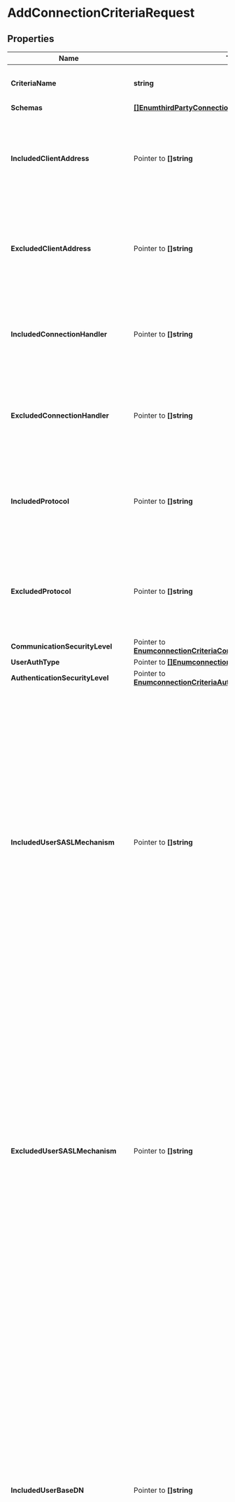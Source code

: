 # AddConnectionCriteriaRequest

## Properties

Name | Type | Description | Notes
------------ | ------------- | ------------- | -------------
**CriteriaName** | **string** | Name of the new Connection Criteria | 
**Schemas** | [**[]EnumthirdPartyConnectionCriteriaSchemaUrn**](EnumthirdPartyConnectionCriteriaSchemaUrn.md) |  | 
**IncludedClientAddress** | Pointer to **[]string** | Specifies an address mask that may be used to specify a set of clients that should be included in this Simple Connection Criteria. | [optional] 
**ExcludedClientAddress** | Pointer to **[]string** | Specifies an address mask that may be used to specify a set of clients that should be excluded from this Simple Connection Criteria. | [optional] 
**IncludedConnectionHandler** | Pointer to **[]string** | Specifies a connection handler for clients that should be included in this Simple Connection Criteria. | [optional] 
**ExcludedConnectionHandler** | Pointer to **[]string** | Specifies a connection handler for clients that should be excluded from this Simple Connection Criteria. | [optional] 
**IncludedProtocol** | Pointer to **[]string** | Specifies the name of a communication protocol that should be used by clients included in this Simple Connection Criteria. | [optional] 
**ExcludedProtocol** | Pointer to **[]string** | Specifies the name of a communication protocol that should be used by clients excluded from this Simple Connection Criteria. | [optional] 
**CommunicationSecurityLevel** | Pointer to [**EnumconnectionCriteriaCommunicationSecurityLevelProp**](EnumconnectionCriteriaCommunicationSecurityLevelProp.md) |  | [optional] 
**UserAuthType** | Pointer to [**[]EnumconnectionCriteriaUserAuthTypeProp**](EnumconnectionCriteriaUserAuthTypeProp.md) |  | [optional] 
**AuthenticationSecurityLevel** | Pointer to [**EnumconnectionCriteriaAuthenticationSecurityLevelProp**](EnumconnectionCriteriaAuthenticationSecurityLevelProp.md) |  | [optional] 
**IncludedUserSASLMechanism** | Pointer to **[]string** | Specifies the name of a SASL mechanism that should be used by clients included in this Simple Connection Criteria. This will only be taken into account for client connections that have authenticated to the server using a SASL mechanism and will be ignored for unauthenticated client connections and for client connections that authenticated using some other method (e.g., those performing simple or internal authentication). | [optional] 
**ExcludedUserSASLMechanism** | Pointer to **[]string** | Specifies the name of a SASL mechanism that should be used by clients excluded from this Simple Connection Criteria. This will only be taken into account for client connections that have authenticated to the server using a SASL mechanism and will be ignored for unauthenticated client connections and for client connections that authenticated using some other method (e.g., those performing simple or internal authentication). | [optional] 
**IncludedUserBaseDN** | Pointer to **[]string** | Specifies a base DN below which authenticated user entries may exist for clients included in this Simple Connection Criteria. This will only be taken into account for client connections that have authenticated to the server and will be ignored for unauthenticated client connections. Refer to the authz version of this property in Simple Result Criteria if operations are being proxied (performed using proxied authorization), and you need to match the originating user of the operation rather than the proxy user (the user the proxy authenticated as). | [optional] 
**ExcludedUserBaseDN** | Pointer to **[]string** | Specifies a base DN below which authenticated user entries may exist for clients excluded from this Simple Connection Criteria. This will only be taken into account for client connections that have authenticated to the server and will be ignored for unauthenticated client connections. Refer to the authz version of this property in Simple Result Criteria if operations are being proxied (performed using proxied authorization), and you need to match the originating user of the operation rather than the proxy user (the user the proxy authenticated as). | [optional] 
**AllIncludedUserGroupDN** | Pointer to **[]string** | Specifies the DN of a group in which authenticated users must exist for clients included in this Simple Connection Criteria. If any group DNs are provided, then the authenticated user must be a member of all of those groups. This will only be taken into account for client connections that have authenticated to the server and will be ignored for unauthenticated client connections. Refer to the authz version of this property in Simple Result Criteria if operations are being proxied (performed using proxied authorization), and you need to match the originating user of the operation rather than the proxy user (the user the proxy authenticated as). | [optional] 
**AnyIncludedUserGroupDN** | Pointer to **[]string** | Specifies the DN of a group in which authenticated users may exist for clients included in this Simple Connection Criteria. If any group DNs are provided, then the authenticated user must be a member of at least one of those groups. This will only be taken into account for client connections that have authenticated to the server and will be ignored for unauthenticated client connections. Refer to the authz version of this property in Simple Result Criteria if operations are being proxied (performed using proxied authorization), and you need to match the originating user of the operation rather than the proxy user (the user the proxy authenticated as). | [optional] 
**NotAllIncludedUserGroupDN** | Pointer to **[]string** | Specifies the DN of a group in which authenticated users should not exist for clients included in this Simple Connection Criteria. If any group DNs are provided, then the authenticated user must not be a member of at least one of those groups (that is, the user may be a member of zero or more of those groups, but not of all of them). This will only be taken into account for client connections that have authenticated to the server and will be ignored for unauthenticated client connections. Refer to the authz version of this property in Simple Result Criteria if operations are being proxied (performed using proxied authorization), and you need to match the originating user of the operation rather than the proxy user (the user the proxy authenticated as). | [optional] 
**NoneIncludedUserGroupDN** | Pointer to **[]string** | Specifies the DN of a group in which authenticated users must not exist for clients included in this Simple Connection Criteria. If any group DNs are provided, then the authenticated user must not be a member any of those groups. This will only be taken into account for client connections that have authenticated to the server and will be ignored for unauthenticated client connections. Refer to the authz version of this property in Simple Result Criteria if operations are being proxied (performed using proxied authorization), and you need to match the originating user of the operation rather than the proxy user (the user the proxy authenticated as). | [optional] 
**AllIncludedUserFilter** | Pointer to **[]string** | Specifies a search filter that must match the entry of the authenticated user for clients included in this Simple Connection Criteria. If any filters are provided, then all of those filters must match the authenticated user entry. This will only be taken into account for client connections that have authenticated to the server and will be ignored for unauthenticated client connections. | [optional] 
**AnyIncludedUserFilter** | Pointer to **[]string** | Specifies a search filter that may match the entry of the authenticated user for clients included in this Simple Connection Criteria. If any filters are provided, then at least one of those filters must match the authenticated user entry. This will only be taken into account for client connections that have authenticated to the server and will be ignored for unauthenticated client connections. | [optional] 
**NotAllIncludedUserFilter** | Pointer to **[]string** | Specifies a search filter that should not match the entry of the authenticated user for clients included in this Simple Connection Criteria. If any filters are provided, then at least one of those filters must not match the authenticated user entry (that is, the user entry may match zero or more of those filters, but not all of them). This will only be taken into account for client connections that have authenticated to the server and will be ignored for unauthenticated client connections. | [optional] 
**NoneIncludedUserFilter** | Pointer to **[]string** | Specifies a search filter that must not match the entry of the authenticated user for clients included in this Simple Connection Criteria. If any filters are provided, then none of those filters may match the authenticated user entry. This will only be taken into account for client connections that have authenticated to the server and will be ignored for unauthenticated client connections. | [optional] 
**AllIncludedUserPrivilege** | Pointer to [**[]EnumconnectionCriteriaAllIncludedUserPrivilegeProp**](EnumconnectionCriteriaAllIncludedUserPrivilegeProp.md) |  | [optional] 
**AnyIncludedUserPrivilege** | Pointer to [**[]EnumconnectionCriteriaAnyIncludedUserPrivilegeProp**](EnumconnectionCriteriaAnyIncludedUserPrivilegeProp.md) |  | [optional] 
**NotAllIncludedUserPrivilege** | Pointer to [**[]EnumconnectionCriteriaNotAllIncludedUserPrivilegeProp**](EnumconnectionCriteriaNotAllIncludedUserPrivilegeProp.md) |  | [optional] 
**NoneIncludedUserPrivilege** | Pointer to [**[]EnumconnectionCriteriaNoneIncludedUserPrivilegeProp**](EnumconnectionCriteriaNoneIncludedUserPrivilegeProp.md) |  | [optional] 
**Description** | Pointer to **string** | A description for this Connection Criteria | [optional] 
**AllIncludedConnectionCriteria** | Pointer to **[]string** | Specifies a connection criteria object that must match the associated client connection in order to match the aggregate connection criteria. If one or more all-included connection criteria objects are provided, then a client connection must match all of them in order to match the aggregate connection criteria. | [optional] 
**AnyIncludedConnectionCriteria** | Pointer to **[]string** | Specifies a connection criteria object that may match the associated client connection in order to match the aggregate connection criteria. If one or more any-included connection criteria objects are provided, then a client connection must match at least one of them in order to match the aggregate connection criteria. | [optional] 
**NotAllIncludedConnectionCriteria** | Pointer to **[]string** | Specifies a connection criteria object that should not match the associated client connection in order to match the aggregate connection criteria. If one or more not-all-included connection criteria objects are provided, then a client connection must not match all of them (that is, it may match zero or more of them, but it must not match all of them) in order to match the aggregate connection criteria. | [optional] 
**NoneIncludedConnectionCriteria** | Pointer to **[]string** | Specifies a connection criteria object that must not match the associated client connection in order to match the aggregate connection criteria. If one or more none-included connection criteria objects are provided, then a client connection must not match any of them in order to match the aggregate connection criteria. | [optional] 
**ExtensionClass** | **string** | The fully-qualified name of the Java class providing the logic for the Third Party Connection Criteria. | 
**ExtensionArgument** | Pointer to **[]string** | The set of arguments used to customize the behavior for the Third Party Connection Criteria. Each configuration property should be given in the form &#39;name&#x3D;value&#39;. | [optional] 

## Methods

### NewAddConnectionCriteriaRequest

`func NewAddConnectionCriteriaRequest(criteriaName string, schemas []EnumthirdPartyConnectionCriteriaSchemaUrn, extensionClass string, ) *AddConnectionCriteriaRequest`

NewAddConnectionCriteriaRequest instantiates a new AddConnectionCriteriaRequest object
This constructor will assign default values to properties that have it defined,
and makes sure properties required by API are set, but the set of arguments
will change when the set of required properties is changed

### NewAddConnectionCriteriaRequestWithDefaults

`func NewAddConnectionCriteriaRequestWithDefaults() *AddConnectionCriteriaRequest`

NewAddConnectionCriteriaRequestWithDefaults instantiates a new AddConnectionCriteriaRequest object
This constructor will only assign default values to properties that have it defined,
but it doesn't guarantee that properties required by API are set

### GetCriteriaName

`func (o *AddConnectionCriteriaRequest) GetCriteriaName() string`

GetCriteriaName returns the CriteriaName field if non-nil, zero value otherwise.

### GetCriteriaNameOk

`func (o *AddConnectionCriteriaRequest) GetCriteriaNameOk() (*string, bool)`

GetCriteriaNameOk returns a tuple with the CriteriaName field if it's non-nil, zero value otherwise
and a boolean to check if the value has been set.

### SetCriteriaName

`func (o *AddConnectionCriteriaRequest) SetCriteriaName(v string)`

SetCriteriaName sets CriteriaName field to given value.


### GetSchemas

`func (o *AddConnectionCriteriaRequest) GetSchemas() []EnumthirdPartyConnectionCriteriaSchemaUrn`

GetSchemas returns the Schemas field if non-nil, zero value otherwise.

### GetSchemasOk

`func (o *AddConnectionCriteriaRequest) GetSchemasOk() (*[]EnumthirdPartyConnectionCriteriaSchemaUrn, bool)`

GetSchemasOk returns a tuple with the Schemas field if it's non-nil, zero value otherwise
and a boolean to check if the value has been set.

### SetSchemas

`func (o *AddConnectionCriteriaRequest) SetSchemas(v []EnumthirdPartyConnectionCriteriaSchemaUrn)`

SetSchemas sets Schemas field to given value.


### GetIncludedClientAddress

`func (o *AddConnectionCriteriaRequest) GetIncludedClientAddress() []string`

GetIncludedClientAddress returns the IncludedClientAddress field if non-nil, zero value otherwise.

### GetIncludedClientAddressOk

`func (o *AddConnectionCriteriaRequest) GetIncludedClientAddressOk() (*[]string, bool)`

GetIncludedClientAddressOk returns a tuple with the IncludedClientAddress field if it's non-nil, zero value otherwise
and a boolean to check if the value has been set.

### SetIncludedClientAddress

`func (o *AddConnectionCriteriaRequest) SetIncludedClientAddress(v []string)`

SetIncludedClientAddress sets IncludedClientAddress field to given value.

### HasIncludedClientAddress

`func (o *AddConnectionCriteriaRequest) HasIncludedClientAddress() bool`

HasIncludedClientAddress returns a boolean if a field has been set.

### GetExcludedClientAddress

`func (o *AddConnectionCriteriaRequest) GetExcludedClientAddress() []string`

GetExcludedClientAddress returns the ExcludedClientAddress field if non-nil, zero value otherwise.

### GetExcludedClientAddressOk

`func (o *AddConnectionCriteriaRequest) GetExcludedClientAddressOk() (*[]string, bool)`

GetExcludedClientAddressOk returns a tuple with the ExcludedClientAddress field if it's non-nil, zero value otherwise
and a boolean to check if the value has been set.

### SetExcludedClientAddress

`func (o *AddConnectionCriteriaRequest) SetExcludedClientAddress(v []string)`

SetExcludedClientAddress sets ExcludedClientAddress field to given value.

### HasExcludedClientAddress

`func (o *AddConnectionCriteriaRequest) HasExcludedClientAddress() bool`

HasExcludedClientAddress returns a boolean if a field has been set.

### GetIncludedConnectionHandler

`func (o *AddConnectionCriteriaRequest) GetIncludedConnectionHandler() []string`

GetIncludedConnectionHandler returns the IncludedConnectionHandler field if non-nil, zero value otherwise.

### GetIncludedConnectionHandlerOk

`func (o *AddConnectionCriteriaRequest) GetIncludedConnectionHandlerOk() (*[]string, bool)`

GetIncludedConnectionHandlerOk returns a tuple with the IncludedConnectionHandler field if it's non-nil, zero value otherwise
and a boolean to check if the value has been set.

### SetIncludedConnectionHandler

`func (o *AddConnectionCriteriaRequest) SetIncludedConnectionHandler(v []string)`

SetIncludedConnectionHandler sets IncludedConnectionHandler field to given value.

### HasIncludedConnectionHandler

`func (o *AddConnectionCriteriaRequest) HasIncludedConnectionHandler() bool`

HasIncludedConnectionHandler returns a boolean if a field has been set.

### GetExcludedConnectionHandler

`func (o *AddConnectionCriteriaRequest) GetExcludedConnectionHandler() []string`

GetExcludedConnectionHandler returns the ExcludedConnectionHandler field if non-nil, zero value otherwise.

### GetExcludedConnectionHandlerOk

`func (o *AddConnectionCriteriaRequest) GetExcludedConnectionHandlerOk() (*[]string, bool)`

GetExcludedConnectionHandlerOk returns a tuple with the ExcludedConnectionHandler field if it's non-nil, zero value otherwise
and a boolean to check if the value has been set.

### SetExcludedConnectionHandler

`func (o *AddConnectionCriteriaRequest) SetExcludedConnectionHandler(v []string)`

SetExcludedConnectionHandler sets ExcludedConnectionHandler field to given value.

### HasExcludedConnectionHandler

`func (o *AddConnectionCriteriaRequest) HasExcludedConnectionHandler() bool`

HasExcludedConnectionHandler returns a boolean if a field has been set.

### GetIncludedProtocol

`func (o *AddConnectionCriteriaRequest) GetIncludedProtocol() []string`

GetIncludedProtocol returns the IncludedProtocol field if non-nil, zero value otherwise.

### GetIncludedProtocolOk

`func (o *AddConnectionCriteriaRequest) GetIncludedProtocolOk() (*[]string, bool)`

GetIncludedProtocolOk returns a tuple with the IncludedProtocol field if it's non-nil, zero value otherwise
and a boolean to check if the value has been set.

### SetIncludedProtocol

`func (o *AddConnectionCriteriaRequest) SetIncludedProtocol(v []string)`

SetIncludedProtocol sets IncludedProtocol field to given value.

### HasIncludedProtocol

`func (o *AddConnectionCriteriaRequest) HasIncludedProtocol() bool`

HasIncludedProtocol returns a boolean if a field has been set.

### GetExcludedProtocol

`func (o *AddConnectionCriteriaRequest) GetExcludedProtocol() []string`

GetExcludedProtocol returns the ExcludedProtocol field if non-nil, zero value otherwise.

### GetExcludedProtocolOk

`func (o *AddConnectionCriteriaRequest) GetExcludedProtocolOk() (*[]string, bool)`

GetExcludedProtocolOk returns a tuple with the ExcludedProtocol field if it's non-nil, zero value otherwise
and a boolean to check if the value has been set.

### SetExcludedProtocol

`func (o *AddConnectionCriteriaRequest) SetExcludedProtocol(v []string)`

SetExcludedProtocol sets ExcludedProtocol field to given value.

### HasExcludedProtocol

`func (o *AddConnectionCriteriaRequest) HasExcludedProtocol() bool`

HasExcludedProtocol returns a boolean if a field has been set.

### GetCommunicationSecurityLevel

`func (o *AddConnectionCriteriaRequest) GetCommunicationSecurityLevel() EnumconnectionCriteriaCommunicationSecurityLevelProp`

GetCommunicationSecurityLevel returns the CommunicationSecurityLevel field if non-nil, zero value otherwise.

### GetCommunicationSecurityLevelOk

`func (o *AddConnectionCriteriaRequest) GetCommunicationSecurityLevelOk() (*EnumconnectionCriteriaCommunicationSecurityLevelProp, bool)`

GetCommunicationSecurityLevelOk returns a tuple with the CommunicationSecurityLevel field if it's non-nil, zero value otherwise
and a boolean to check if the value has been set.

### SetCommunicationSecurityLevel

`func (o *AddConnectionCriteriaRequest) SetCommunicationSecurityLevel(v EnumconnectionCriteriaCommunicationSecurityLevelProp)`

SetCommunicationSecurityLevel sets CommunicationSecurityLevel field to given value.

### HasCommunicationSecurityLevel

`func (o *AddConnectionCriteriaRequest) HasCommunicationSecurityLevel() bool`

HasCommunicationSecurityLevel returns a boolean if a field has been set.

### GetUserAuthType

`func (o *AddConnectionCriteriaRequest) GetUserAuthType() []EnumconnectionCriteriaUserAuthTypeProp`

GetUserAuthType returns the UserAuthType field if non-nil, zero value otherwise.

### GetUserAuthTypeOk

`func (o *AddConnectionCriteriaRequest) GetUserAuthTypeOk() (*[]EnumconnectionCriteriaUserAuthTypeProp, bool)`

GetUserAuthTypeOk returns a tuple with the UserAuthType field if it's non-nil, zero value otherwise
and a boolean to check if the value has been set.

### SetUserAuthType

`func (o *AddConnectionCriteriaRequest) SetUserAuthType(v []EnumconnectionCriteriaUserAuthTypeProp)`

SetUserAuthType sets UserAuthType field to given value.

### HasUserAuthType

`func (o *AddConnectionCriteriaRequest) HasUserAuthType() bool`

HasUserAuthType returns a boolean if a field has been set.

### GetAuthenticationSecurityLevel

`func (o *AddConnectionCriteriaRequest) GetAuthenticationSecurityLevel() EnumconnectionCriteriaAuthenticationSecurityLevelProp`

GetAuthenticationSecurityLevel returns the AuthenticationSecurityLevel field if non-nil, zero value otherwise.

### GetAuthenticationSecurityLevelOk

`func (o *AddConnectionCriteriaRequest) GetAuthenticationSecurityLevelOk() (*EnumconnectionCriteriaAuthenticationSecurityLevelProp, bool)`

GetAuthenticationSecurityLevelOk returns a tuple with the AuthenticationSecurityLevel field if it's non-nil, zero value otherwise
and a boolean to check if the value has been set.

### SetAuthenticationSecurityLevel

`func (o *AddConnectionCriteriaRequest) SetAuthenticationSecurityLevel(v EnumconnectionCriteriaAuthenticationSecurityLevelProp)`

SetAuthenticationSecurityLevel sets AuthenticationSecurityLevel field to given value.

### HasAuthenticationSecurityLevel

`func (o *AddConnectionCriteriaRequest) HasAuthenticationSecurityLevel() bool`

HasAuthenticationSecurityLevel returns a boolean if a field has been set.

### GetIncludedUserSASLMechanism

`func (o *AddConnectionCriteriaRequest) GetIncludedUserSASLMechanism() []string`

GetIncludedUserSASLMechanism returns the IncludedUserSASLMechanism field if non-nil, zero value otherwise.

### GetIncludedUserSASLMechanismOk

`func (o *AddConnectionCriteriaRequest) GetIncludedUserSASLMechanismOk() (*[]string, bool)`

GetIncludedUserSASLMechanismOk returns a tuple with the IncludedUserSASLMechanism field if it's non-nil, zero value otherwise
and a boolean to check if the value has been set.

### SetIncludedUserSASLMechanism

`func (o *AddConnectionCriteriaRequest) SetIncludedUserSASLMechanism(v []string)`

SetIncludedUserSASLMechanism sets IncludedUserSASLMechanism field to given value.

### HasIncludedUserSASLMechanism

`func (o *AddConnectionCriteriaRequest) HasIncludedUserSASLMechanism() bool`

HasIncludedUserSASLMechanism returns a boolean if a field has been set.

### GetExcludedUserSASLMechanism

`func (o *AddConnectionCriteriaRequest) GetExcludedUserSASLMechanism() []string`

GetExcludedUserSASLMechanism returns the ExcludedUserSASLMechanism field if non-nil, zero value otherwise.

### GetExcludedUserSASLMechanismOk

`func (o *AddConnectionCriteriaRequest) GetExcludedUserSASLMechanismOk() (*[]string, bool)`

GetExcludedUserSASLMechanismOk returns a tuple with the ExcludedUserSASLMechanism field if it's non-nil, zero value otherwise
and a boolean to check if the value has been set.

### SetExcludedUserSASLMechanism

`func (o *AddConnectionCriteriaRequest) SetExcludedUserSASLMechanism(v []string)`

SetExcludedUserSASLMechanism sets ExcludedUserSASLMechanism field to given value.

### HasExcludedUserSASLMechanism

`func (o *AddConnectionCriteriaRequest) HasExcludedUserSASLMechanism() bool`

HasExcludedUserSASLMechanism returns a boolean if a field has been set.

### GetIncludedUserBaseDN

`func (o *AddConnectionCriteriaRequest) GetIncludedUserBaseDN() []string`

GetIncludedUserBaseDN returns the IncludedUserBaseDN field if non-nil, zero value otherwise.

### GetIncludedUserBaseDNOk

`func (o *AddConnectionCriteriaRequest) GetIncludedUserBaseDNOk() (*[]string, bool)`

GetIncludedUserBaseDNOk returns a tuple with the IncludedUserBaseDN field if it's non-nil, zero value otherwise
and a boolean to check if the value has been set.

### SetIncludedUserBaseDN

`func (o *AddConnectionCriteriaRequest) SetIncludedUserBaseDN(v []string)`

SetIncludedUserBaseDN sets IncludedUserBaseDN field to given value.

### HasIncludedUserBaseDN

`func (o *AddConnectionCriteriaRequest) HasIncludedUserBaseDN() bool`

HasIncludedUserBaseDN returns a boolean if a field has been set.

### GetExcludedUserBaseDN

`func (o *AddConnectionCriteriaRequest) GetExcludedUserBaseDN() []string`

GetExcludedUserBaseDN returns the ExcludedUserBaseDN field if non-nil, zero value otherwise.

### GetExcludedUserBaseDNOk

`func (o *AddConnectionCriteriaRequest) GetExcludedUserBaseDNOk() (*[]string, bool)`

GetExcludedUserBaseDNOk returns a tuple with the ExcludedUserBaseDN field if it's non-nil, zero value otherwise
and a boolean to check if the value has been set.

### SetExcludedUserBaseDN

`func (o *AddConnectionCriteriaRequest) SetExcludedUserBaseDN(v []string)`

SetExcludedUserBaseDN sets ExcludedUserBaseDN field to given value.

### HasExcludedUserBaseDN

`func (o *AddConnectionCriteriaRequest) HasExcludedUserBaseDN() bool`

HasExcludedUserBaseDN returns a boolean if a field has been set.

### GetAllIncludedUserGroupDN

`func (o *AddConnectionCriteriaRequest) GetAllIncludedUserGroupDN() []string`

GetAllIncludedUserGroupDN returns the AllIncludedUserGroupDN field if non-nil, zero value otherwise.

### GetAllIncludedUserGroupDNOk

`func (o *AddConnectionCriteriaRequest) GetAllIncludedUserGroupDNOk() (*[]string, bool)`

GetAllIncludedUserGroupDNOk returns a tuple with the AllIncludedUserGroupDN field if it's non-nil, zero value otherwise
and a boolean to check if the value has been set.

### SetAllIncludedUserGroupDN

`func (o *AddConnectionCriteriaRequest) SetAllIncludedUserGroupDN(v []string)`

SetAllIncludedUserGroupDN sets AllIncludedUserGroupDN field to given value.

### HasAllIncludedUserGroupDN

`func (o *AddConnectionCriteriaRequest) HasAllIncludedUserGroupDN() bool`

HasAllIncludedUserGroupDN returns a boolean if a field has been set.

### GetAnyIncludedUserGroupDN

`func (o *AddConnectionCriteriaRequest) GetAnyIncludedUserGroupDN() []string`

GetAnyIncludedUserGroupDN returns the AnyIncludedUserGroupDN field if non-nil, zero value otherwise.

### GetAnyIncludedUserGroupDNOk

`func (o *AddConnectionCriteriaRequest) GetAnyIncludedUserGroupDNOk() (*[]string, bool)`

GetAnyIncludedUserGroupDNOk returns a tuple with the AnyIncludedUserGroupDN field if it's non-nil, zero value otherwise
and a boolean to check if the value has been set.

### SetAnyIncludedUserGroupDN

`func (o *AddConnectionCriteriaRequest) SetAnyIncludedUserGroupDN(v []string)`

SetAnyIncludedUserGroupDN sets AnyIncludedUserGroupDN field to given value.

### HasAnyIncludedUserGroupDN

`func (o *AddConnectionCriteriaRequest) HasAnyIncludedUserGroupDN() bool`

HasAnyIncludedUserGroupDN returns a boolean if a field has been set.

### GetNotAllIncludedUserGroupDN

`func (o *AddConnectionCriteriaRequest) GetNotAllIncludedUserGroupDN() []string`

GetNotAllIncludedUserGroupDN returns the NotAllIncludedUserGroupDN field if non-nil, zero value otherwise.

### GetNotAllIncludedUserGroupDNOk

`func (o *AddConnectionCriteriaRequest) GetNotAllIncludedUserGroupDNOk() (*[]string, bool)`

GetNotAllIncludedUserGroupDNOk returns a tuple with the NotAllIncludedUserGroupDN field if it's non-nil, zero value otherwise
and a boolean to check if the value has been set.

### SetNotAllIncludedUserGroupDN

`func (o *AddConnectionCriteriaRequest) SetNotAllIncludedUserGroupDN(v []string)`

SetNotAllIncludedUserGroupDN sets NotAllIncludedUserGroupDN field to given value.

### HasNotAllIncludedUserGroupDN

`func (o *AddConnectionCriteriaRequest) HasNotAllIncludedUserGroupDN() bool`

HasNotAllIncludedUserGroupDN returns a boolean if a field has been set.

### GetNoneIncludedUserGroupDN

`func (o *AddConnectionCriteriaRequest) GetNoneIncludedUserGroupDN() []string`

GetNoneIncludedUserGroupDN returns the NoneIncludedUserGroupDN field if non-nil, zero value otherwise.

### GetNoneIncludedUserGroupDNOk

`func (o *AddConnectionCriteriaRequest) GetNoneIncludedUserGroupDNOk() (*[]string, bool)`

GetNoneIncludedUserGroupDNOk returns a tuple with the NoneIncludedUserGroupDN field if it's non-nil, zero value otherwise
and a boolean to check if the value has been set.

### SetNoneIncludedUserGroupDN

`func (o *AddConnectionCriteriaRequest) SetNoneIncludedUserGroupDN(v []string)`

SetNoneIncludedUserGroupDN sets NoneIncludedUserGroupDN field to given value.

### HasNoneIncludedUserGroupDN

`func (o *AddConnectionCriteriaRequest) HasNoneIncludedUserGroupDN() bool`

HasNoneIncludedUserGroupDN returns a boolean if a field has been set.

### GetAllIncludedUserFilter

`func (o *AddConnectionCriteriaRequest) GetAllIncludedUserFilter() []string`

GetAllIncludedUserFilter returns the AllIncludedUserFilter field if non-nil, zero value otherwise.

### GetAllIncludedUserFilterOk

`func (o *AddConnectionCriteriaRequest) GetAllIncludedUserFilterOk() (*[]string, bool)`

GetAllIncludedUserFilterOk returns a tuple with the AllIncludedUserFilter field if it's non-nil, zero value otherwise
and a boolean to check if the value has been set.

### SetAllIncludedUserFilter

`func (o *AddConnectionCriteriaRequest) SetAllIncludedUserFilter(v []string)`

SetAllIncludedUserFilter sets AllIncludedUserFilter field to given value.

### HasAllIncludedUserFilter

`func (o *AddConnectionCriteriaRequest) HasAllIncludedUserFilter() bool`

HasAllIncludedUserFilter returns a boolean if a field has been set.

### GetAnyIncludedUserFilter

`func (o *AddConnectionCriteriaRequest) GetAnyIncludedUserFilter() []string`

GetAnyIncludedUserFilter returns the AnyIncludedUserFilter field if non-nil, zero value otherwise.

### GetAnyIncludedUserFilterOk

`func (o *AddConnectionCriteriaRequest) GetAnyIncludedUserFilterOk() (*[]string, bool)`

GetAnyIncludedUserFilterOk returns a tuple with the AnyIncludedUserFilter field if it's non-nil, zero value otherwise
and a boolean to check if the value has been set.

### SetAnyIncludedUserFilter

`func (o *AddConnectionCriteriaRequest) SetAnyIncludedUserFilter(v []string)`

SetAnyIncludedUserFilter sets AnyIncludedUserFilter field to given value.

### HasAnyIncludedUserFilter

`func (o *AddConnectionCriteriaRequest) HasAnyIncludedUserFilter() bool`

HasAnyIncludedUserFilter returns a boolean if a field has been set.

### GetNotAllIncludedUserFilter

`func (o *AddConnectionCriteriaRequest) GetNotAllIncludedUserFilter() []string`

GetNotAllIncludedUserFilter returns the NotAllIncludedUserFilter field if non-nil, zero value otherwise.

### GetNotAllIncludedUserFilterOk

`func (o *AddConnectionCriteriaRequest) GetNotAllIncludedUserFilterOk() (*[]string, bool)`

GetNotAllIncludedUserFilterOk returns a tuple with the NotAllIncludedUserFilter field if it's non-nil, zero value otherwise
and a boolean to check if the value has been set.

### SetNotAllIncludedUserFilter

`func (o *AddConnectionCriteriaRequest) SetNotAllIncludedUserFilter(v []string)`

SetNotAllIncludedUserFilter sets NotAllIncludedUserFilter field to given value.

### HasNotAllIncludedUserFilter

`func (o *AddConnectionCriteriaRequest) HasNotAllIncludedUserFilter() bool`

HasNotAllIncludedUserFilter returns a boolean if a field has been set.

### GetNoneIncludedUserFilter

`func (o *AddConnectionCriteriaRequest) GetNoneIncludedUserFilter() []string`

GetNoneIncludedUserFilter returns the NoneIncludedUserFilter field if non-nil, zero value otherwise.

### GetNoneIncludedUserFilterOk

`func (o *AddConnectionCriteriaRequest) GetNoneIncludedUserFilterOk() (*[]string, bool)`

GetNoneIncludedUserFilterOk returns a tuple with the NoneIncludedUserFilter field if it's non-nil, zero value otherwise
and a boolean to check if the value has been set.

### SetNoneIncludedUserFilter

`func (o *AddConnectionCriteriaRequest) SetNoneIncludedUserFilter(v []string)`

SetNoneIncludedUserFilter sets NoneIncludedUserFilter field to given value.

### HasNoneIncludedUserFilter

`func (o *AddConnectionCriteriaRequest) HasNoneIncludedUserFilter() bool`

HasNoneIncludedUserFilter returns a boolean if a field has been set.

### GetAllIncludedUserPrivilege

`func (o *AddConnectionCriteriaRequest) GetAllIncludedUserPrivilege() []EnumconnectionCriteriaAllIncludedUserPrivilegeProp`

GetAllIncludedUserPrivilege returns the AllIncludedUserPrivilege field if non-nil, zero value otherwise.

### GetAllIncludedUserPrivilegeOk

`func (o *AddConnectionCriteriaRequest) GetAllIncludedUserPrivilegeOk() (*[]EnumconnectionCriteriaAllIncludedUserPrivilegeProp, bool)`

GetAllIncludedUserPrivilegeOk returns a tuple with the AllIncludedUserPrivilege field if it's non-nil, zero value otherwise
and a boolean to check if the value has been set.

### SetAllIncludedUserPrivilege

`func (o *AddConnectionCriteriaRequest) SetAllIncludedUserPrivilege(v []EnumconnectionCriteriaAllIncludedUserPrivilegeProp)`

SetAllIncludedUserPrivilege sets AllIncludedUserPrivilege field to given value.

### HasAllIncludedUserPrivilege

`func (o *AddConnectionCriteriaRequest) HasAllIncludedUserPrivilege() bool`

HasAllIncludedUserPrivilege returns a boolean if a field has been set.

### GetAnyIncludedUserPrivilege

`func (o *AddConnectionCriteriaRequest) GetAnyIncludedUserPrivilege() []EnumconnectionCriteriaAnyIncludedUserPrivilegeProp`

GetAnyIncludedUserPrivilege returns the AnyIncludedUserPrivilege field if non-nil, zero value otherwise.

### GetAnyIncludedUserPrivilegeOk

`func (o *AddConnectionCriteriaRequest) GetAnyIncludedUserPrivilegeOk() (*[]EnumconnectionCriteriaAnyIncludedUserPrivilegeProp, bool)`

GetAnyIncludedUserPrivilegeOk returns a tuple with the AnyIncludedUserPrivilege field if it's non-nil, zero value otherwise
and a boolean to check if the value has been set.

### SetAnyIncludedUserPrivilege

`func (o *AddConnectionCriteriaRequest) SetAnyIncludedUserPrivilege(v []EnumconnectionCriteriaAnyIncludedUserPrivilegeProp)`

SetAnyIncludedUserPrivilege sets AnyIncludedUserPrivilege field to given value.

### HasAnyIncludedUserPrivilege

`func (o *AddConnectionCriteriaRequest) HasAnyIncludedUserPrivilege() bool`

HasAnyIncludedUserPrivilege returns a boolean if a field has been set.

### GetNotAllIncludedUserPrivilege

`func (o *AddConnectionCriteriaRequest) GetNotAllIncludedUserPrivilege() []EnumconnectionCriteriaNotAllIncludedUserPrivilegeProp`

GetNotAllIncludedUserPrivilege returns the NotAllIncludedUserPrivilege field if non-nil, zero value otherwise.

### GetNotAllIncludedUserPrivilegeOk

`func (o *AddConnectionCriteriaRequest) GetNotAllIncludedUserPrivilegeOk() (*[]EnumconnectionCriteriaNotAllIncludedUserPrivilegeProp, bool)`

GetNotAllIncludedUserPrivilegeOk returns a tuple with the NotAllIncludedUserPrivilege field if it's non-nil, zero value otherwise
and a boolean to check if the value has been set.

### SetNotAllIncludedUserPrivilege

`func (o *AddConnectionCriteriaRequest) SetNotAllIncludedUserPrivilege(v []EnumconnectionCriteriaNotAllIncludedUserPrivilegeProp)`

SetNotAllIncludedUserPrivilege sets NotAllIncludedUserPrivilege field to given value.

### HasNotAllIncludedUserPrivilege

`func (o *AddConnectionCriteriaRequest) HasNotAllIncludedUserPrivilege() bool`

HasNotAllIncludedUserPrivilege returns a boolean if a field has been set.

### GetNoneIncludedUserPrivilege

`func (o *AddConnectionCriteriaRequest) GetNoneIncludedUserPrivilege() []EnumconnectionCriteriaNoneIncludedUserPrivilegeProp`

GetNoneIncludedUserPrivilege returns the NoneIncludedUserPrivilege field if non-nil, zero value otherwise.

### GetNoneIncludedUserPrivilegeOk

`func (o *AddConnectionCriteriaRequest) GetNoneIncludedUserPrivilegeOk() (*[]EnumconnectionCriteriaNoneIncludedUserPrivilegeProp, bool)`

GetNoneIncludedUserPrivilegeOk returns a tuple with the NoneIncludedUserPrivilege field if it's non-nil, zero value otherwise
and a boolean to check if the value has been set.

### SetNoneIncludedUserPrivilege

`func (o *AddConnectionCriteriaRequest) SetNoneIncludedUserPrivilege(v []EnumconnectionCriteriaNoneIncludedUserPrivilegeProp)`

SetNoneIncludedUserPrivilege sets NoneIncludedUserPrivilege field to given value.

### HasNoneIncludedUserPrivilege

`func (o *AddConnectionCriteriaRequest) HasNoneIncludedUserPrivilege() bool`

HasNoneIncludedUserPrivilege returns a boolean if a field has been set.

### GetDescription

`func (o *AddConnectionCriteriaRequest) GetDescription() string`

GetDescription returns the Description field if non-nil, zero value otherwise.

### GetDescriptionOk

`func (o *AddConnectionCriteriaRequest) GetDescriptionOk() (*string, bool)`

GetDescriptionOk returns a tuple with the Description field if it's non-nil, zero value otherwise
and a boolean to check if the value has been set.

### SetDescription

`func (o *AddConnectionCriteriaRequest) SetDescription(v string)`

SetDescription sets Description field to given value.

### HasDescription

`func (o *AddConnectionCriteriaRequest) HasDescription() bool`

HasDescription returns a boolean if a field has been set.

### GetAllIncludedConnectionCriteria

`func (o *AddConnectionCriteriaRequest) GetAllIncludedConnectionCriteria() []string`

GetAllIncludedConnectionCriteria returns the AllIncludedConnectionCriteria field if non-nil, zero value otherwise.

### GetAllIncludedConnectionCriteriaOk

`func (o *AddConnectionCriteriaRequest) GetAllIncludedConnectionCriteriaOk() (*[]string, bool)`

GetAllIncludedConnectionCriteriaOk returns a tuple with the AllIncludedConnectionCriteria field if it's non-nil, zero value otherwise
and a boolean to check if the value has been set.

### SetAllIncludedConnectionCriteria

`func (o *AddConnectionCriteriaRequest) SetAllIncludedConnectionCriteria(v []string)`

SetAllIncludedConnectionCriteria sets AllIncludedConnectionCriteria field to given value.

### HasAllIncludedConnectionCriteria

`func (o *AddConnectionCriteriaRequest) HasAllIncludedConnectionCriteria() bool`

HasAllIncludedConnectionCriteria returns a boolean if a field has been set.

### GetAnyIncludedConnectionCriteria

`func (o *AddConnectionCriteriaRequest) GetAnyIncludedConnectionCriteria() []string`

GetAnyIncludedConnectionCriteria returns the AnyIncludedConnectionCriteria field if non-nil, zero value otherwise.

### GetAnyIncludedConnectionCriteriaOk

`func (o *AddConnectionCriteriaRequest) GetAnyIncludedConnectionCriteriaOk() (*[]string, bool)`

GetAnyIncludedConnectionCriteriaOk returns a tuple with the AnyIncludedConnectionCriteria field if it's non-nil, zero value otherwise
and a boolean to check if the value has been set.

### SetAnyIncludedConnectionCriteria

`func (o *AddConnectionCriteriaRequest) SetAnyIncludedConnectionCriteria(v []string)`

SetAnyIncludedConnectionCriteria sets AnyIncludedConnectionCriteria field to given value.

### HasAnyIncludedConnectionCriteria

`func (o *AddConnectionCriteriaRequest) HasAnyIncludedConnectionCriteria() bool`

HasAnyIncludedConnectionCriteria returns a boolean if a field has been set.

### GetNotAllIncludedConnectionCriteria

`func (o *AddConnectionCriteriaRequest) GetNotAllIncludedConnectionCriteria() []string`

GetNotAllIncludedConnectionCriteria returns the NotAllIncludedConnectionCriteria field if non-nil, zero value otherwise.

### GetNotAllIncludedConnectionCriteriaOk

`func (o *AddConnectionCriteriaRequest) GetNotAllIncludedConnectionCriteriaOk() (*[]string, bool)`

GetNotAllIncludedConnectionCriteriaOk returns a tuple with the NotAllIncludedConnectionCriteria field if it's non-nil, zero value otherwise
and a boolean to check if the value has been set.

### SetNotAllIncludedConnectionCriteria

`func (o *AddConnectionCriteriaRequest) SetNotAllIncludedConnectionCriteria(v []string)`

SetNotAllIncludedConnectionCriteria sets NotAllIncludedConnectionCriteria field to given value.

### HasNotAllIncludedConnectionCriteria

`func (o *AddConnectionCriteriaRequest) HasNotAllIncludedConnectionCriteria() bool`

HasNotAllIncludedConnectionCriteria returns a boolean if a field has been set.

### GetNoneIncludedConnectionCriteria

`func (o *AddConnectionCriteriaRequest) GetNoneIncludedConnectionCriteria() []string`

GetNoneIncludedConnectionCriteria returns the NoneIncludedConnectionCriteria field if non-nil, zero value otherwise.

### GetNoneIncludedConnectionCriteriaOk

`func (o *AddConnectionCriteriaRequest) GetNoneIncludedConnectionCriteriaOk() (*[]string, bool)`

GetNoneIncludedConnectionCriteriaOk returns a tuple with the NoneIncludedConnectionCriteria field if it's non-nil, zero value otherwise
and a boolean to check if the value has been set.

### SetNoneIncludedConnectionCriteria

`func (o *AddConnectionCriteriaRequest) SetNoneIncludedConnectionCriteria(v []string)`

SetNoneIncludedConnectionCriteria sets NoneIncludedConnectionCriteria field to given value.

### HasNoneIncludedConnectionCriteria

`func (o *AddConnectionCriteriaRequest) HasNoneIncludedConnectionCriteria() bool`

HasNoneIncludedConnectionCriteria returns a boolean if a field has been set.

### GetExtensionClass

`func (o *AddConnectionCriteriaRequest) GetExtensionClass() string`

GetExtensionClass returns the ExtensionClass field if non-nil, zero value otherwise.

### GetExtensionClassOk

`func (o *AddConnectionCriteriaRequest) GetExtensionClassOk() (*string, bool)`

GetExtensionClassOk returns a tuple with the ExtensionClass field if it's non-nil, zero value otherwise
and a boolean to check if the value has been set.

### SetExtensionClass

`func (o *AddConnectionCriteriaRequest) SetExtensionClass(v string)`

SetExtensionClass sets ExtensionClass field to given value.


### GetExtensionArgument

`func (o *AddConnectionCriteriaRequest) GetExtensionArgument() []string`

GetExtensionArgument returns the ExtensionArgument field if non-nil, zero value otherwise.

### GetExtensionArgumentOk

`func (o *AddConnectionCriteriaRequest) GetExtensionArgumentOk() (*[]string, bool)`

GetExtensionArgumentOk returns a tuple with the ExtensionArgument field if it's non-nil, zero value otherwise
and a boolean to check if the value has been set.

### SetExtensionArgument

`func (o *AddConnectionCriteriaRequest) SetExtensionArgument(v []string)`

SetExtensionArgument sets ExtensionArgument field to given value.

### HasExtensionArgument

`func (o *AddConnectionCriteriaRequest) HasExtensionArgument() bool`

HasExtensionArgument returns a boolean if a field has been set.


[[Back to Model list]](../README.md#documentation-for-models) [[Back to API list]](../README.md#documentation-for-api-endpoints) [[Back to README]](../README.md)


